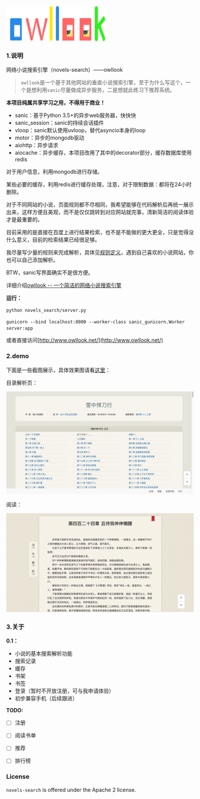 ### 

![chapter](./novels_search/static/novels/img/logo_home.png)

### 1.说明

网络小说搜索引擎（novels-search）——owllook

> `owllook`是一个基于其他网站的垂直小说搜索引擎，至于为什么写这个，一个是想利用`sanic`尽量做成异步服务，二是想就此练习下推荐系统。

**本项目纯属共享学习之用，不得用于商业！**

- sanic：基于Python 3.5+的异步web服务器，快快快
- sanic_session：sanic的持续会话插件
- vloop：sanic默认使用uvloop，替代asyncio本身的loop
- motor：异步的mongodb驱动
- aiohttp：异步请求
- aiocache：异步缓存，本项目改用了其中的decorator部分，缓存数据库使用redis


对于用户信息，利用mongodb进行存储。

某些必要的缓存，利用redis进行缓存处理，注意，对于限制数据：都将在24小时删除。

对于不同网站的小说，页面规则都不尽相同，我希望能够在代码解析后再统一展示出来，这样方便且美观，而不是仅仅跳转到对应网站就完事，清新简洁的阅读体验才是最重要的。

目前采用的是直接在百度上进行结果检索，也不是不能做的更大更全，只是觉得没什么意义，目前的检索结果已经很足够。

我尽量写少量的规则来完成解析，具体见[规则定义](https://github.com/howie6879/novels-search/blob/master/docs/%E8%A7%84%E5%88%99%E5%AE%9A%E4%B9%89.md)，遇到自己喜欢的小说网站，你也可以自己添加解析。

BTW，sanic写界面确实不是很方便。

详细介绍[owllook -- 一个简洁的网络小说搜索引擎](http://www.jianshu.com/p/257345cd9009)

**运行：**

`python novels_search/server.py`

`gunicorn --bind localhost:8000 --worker-class sanic_gunicorn.Worker server:app`

或者直接访问[http://www.owllook.net/](http://www.owllook.net/)

### 2.demo

下面是一些截图展示，具体效果图请看[这里](http://oe7yjec8x.bkt.clouddn.com/howie/2017-03-08-owllook.gif)：

目录解析页：

![demo](./docs/chapter.png)



阅读：

![content](./docs/content.png)

### 3.关于

**0.1：**

- 小说的基本搜索解析功能
- 搜索记录
- 缓存
- 书架
- 书签
- 登录（暂时不开放注册，可与我申请体验）
- 初步兼容手机（后续跟进）

**TODO:**

- [ ] 注册


- [ ] 阅读书单


- [ ] 推荐


- [ ] 排行榜

### License

`novels-search` is offered under the Apache 2 license.